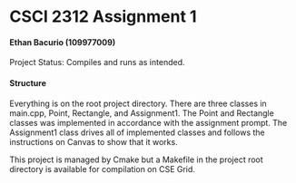 # CSCI 2312 Assignment 1

#### Ethan Bacurio (109977009)

Project Status: Compiles and runs as intended.



#### Structure

Everything is on the root project directory. There are three classes in main.cpp, Point, Rectangle, and Assignment1. The Point and Rectangle classes was implemented in accordance with the assignment prompt. The Assignment1 class drives all of implemented classes and follows the instructions on Canvas to show that it works.



This project is managed by Cmake but a Makefile in the project root directory is available for compilation on CSE Grid.


